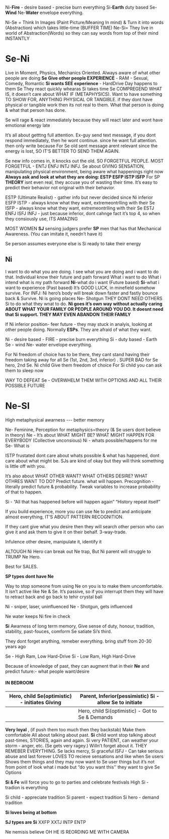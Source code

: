 Ni-**Fire** - desire based - precise burn everything
Si-**Earth** duty based 
Se-**Wind** 
Ne-**Water** envelope everything.

Ni-Se = Think In Images (Paint Picture/Meaning In mind) & Turn it into words (Abstraction) which takes little-time (BUFFER TIME) 
Ne-Si= They live in world of Abstraction(Words) so they can say words from top of their mind INSTANTLY



# Se-Ni
Live in Moment, Physics, Mechanics Oriented.
Always aware of what other people are doing
**Se Give other people EXPERIENCE** - RAM - Sexual, Comedy, Romantic
**Si wants SEE experience** - HardDrive
Day happens to them
Se They react quickly whearas Si takes time
Se COMPREGEND WHAT IS, it doesn’t care about WHAT IF (METAPHYSICS).
Want to have something TO SHOW FOR, ANYTHING PHYSICAL OR TANGIBLE. if they dont have physical or tangible work then its not real to them.
What that person is doing & what that person has done.

Se will rage & react immediately because they will react later and wont have emotional energy late

It’s all about getttng full attention. Ex-guy send text message, if you dont respond immediately, then he wont continue. since he want full attention. then only write because For Se old sent message arent relevant since the energy is lost, SO IT’S BETTER TO SEND THEM AGAIN.

Se new info comes in, it knocks out the old. SO FORGETFUL PEOPLE. MOST FORGETFUL - ENTJ ENFJ INTJ INFJ.
Se about GIVING SENSATION, manipulating physical environment, being aware what happenings right now
**Always ask and look at what they are doing: ESTP ESFP ISTP ISFP**
For SP **THEORY** isnt even real, they accuse you of wasting their time.
It’s easy to predict their behavior not original with their behavior.

ESTP (Ultimate Realist) - gather info but never decided since Ni inferior
ESFP
ISTP - always know what they want, extremeontrlling with their Se
ISFP - always know what they want, extremeontrlling with their Se
ESTJ
ENFJ
ISFJ
INFJ - just because inferior, dont cahnge fact it’s top 4, so when they consiously use, ITS AMAZING


MOST WOMEN **SJ** sensing judgers prefer **SP** men that has that Mechanical Awareness. (You can imitate it, needn’t have it)

Se person assumes everyone else is Si ready to take their energy



## Ni
I want to do what you are doing.
I see what you are doing and i want to do that.
Individual know their future and path forward
What i want to do
What i intend
what is my path forward
**Ni**-what do i want (Future based)   **Si**-what i want to experience (Past based)
It’s GOOD LUCK, in minefield somehow survive.
For INFJ: Ni hero’s body will break down faster and fastly bounce back & Survive.
Ni is going places 
Ne- Shotgun
THEY DONT NEED OTHERS Si to do what they wnat to do.
**Ni goes it’s own way without actually caring ABOUT WHAT YOUR FAMILY OR PEOPLE AROUND YOU DO. It doesnt need that Si support. THEY MAY EVEN ABANDON THEIR FAMILY**

If Ni inferior position- feer future - they may stuck in analyis, looking at other people doing. Normally **ESPs**. They are afraid of what they want.

Ni - desire based - FIRE - precise burn everything
Si - duty based - Earth
Se - wind 
Ne- water envelope everything.

For Ni freedom of choice has to be there, they cant stand having their freedom taking away for all Se (1st, 2nd, 3rd, inferior) . 
SUPER BAD for Se hero, 2nd Se.
Ni child Give them freedom of choice
For Si child you can ask them to sleep now

WAY TO DEFEAT Se - OVERWHELM THEM WITH OPTIONS AND ALL THEIR POSSIBLE FUTURE









# Ne-SI

High metaphysical awarness --- better memory

Ne- Feminine, Perception for metaphysics=theory (& Se users dont believe in theory)
Ne - It’s about WHAT MIGHT BE? WHAT MIGHT HAPPEN FOR EVERYBODY (Collective unconsious)
Ni - whats possible/happens for me
Se- What is

ISTP frustated dont care about whats possible & what has happened, dont care about what might be. SJs are kind of okay but they will think something is little off with you.

It’s also about WHAT OTHER WANT? 
WHAT OTHERS DESIRE? 
WHAT OTHRES WANT TO DO?
Predict future. what will happen. Precognition - literally predict future & probability. Tweak variables to increase probability of that to happen.

Si - “All that has happened before will happen again” “History repeat itself”

If you build experience, more you can use Ne to predict and anticipate almost everything, IT’S ABOUT PATTERN RECOGNITION.

If they cant give what you desire then they will search other person who can give it and ask them to give it on their behalf. 3-way-trade.

Infulence other desire, manipulate it, identify it 

ALTOUGH Ni Hero can break out Ne trap, 
But Ni parent will struggle to TRUMP Ne Hero.

Best for SALES.

**SP types dont have Ne**

Way to stop someone from using Ne on you is to make them uncomfortable.
It isn’t active like Ne & Se. 
It’s passive, so if you interrupt them they will have to retract back and go back to tehir crystal ball


Ni - sniper, laser, uninfluenced
Ne - Shotgun, gets influenced

Ne water keeps Ni fire in check

**Si**
Awarness of long term memory, Give sense of duty, honour, tradition, stability, past-fouces, comform
Se satiate Si’s third.

They dont forget anything, remeber everything. bring stuff from 20-30 years ago

Se - High Ram, Low Hard-Drive
Si - Low Ram, High Hard-Drive

Because of knowledge of past, they can augment that in their **Ne** and predict future:- what people want/desire

#### IN BEDROOM
| Hero, child Se(optimistic) - initiates Giving | Parent, Inferior(pessimistic) Si - allow Se to initiate |
| --------------------------------------------- | ------------------------------------------------------- |
|                                              |Hero, child Si(optimistic) - Got to Se & Demands

**Very loyal** , (if push them too much then they backstab) 
Make them comfortable
All about talking about past.
**Si** child wont stop talking about past-times, STORIES, again and again.
Si very PATIENT, can weather your storm - anger, etc. (Se gets very ragey.) Willn’t forget about it.
THEY REMEBER EVERYTHING.
Se lacks mercy, Si graceful
ISFJ - Can take serious abuse and last forever
LOVES TO recieve sensations and like when Se users Shows them things and they may now want to Se user things but it’s not from point of look what i made but “do you want this’' they want to give Se Options

**Si & Fe** will force you to go to parties and celebrate festivals
High Si - tradion is everything

Si child - appreciate tradition
Si parent - expect tradition
Si hero - demand tradition

**Si loves being at bottom**

**SJ types are Si**
XXFP XXTJ
INTP ENTP


Ne nemisis believe OH HE IS REORDING ME WITH CAMERA